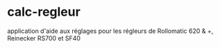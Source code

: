 # calc-regleur
application d'aide aux réglages pour les régleurs de Rollomatic 620 &amp; +, Reinecker RS700 et SF40
